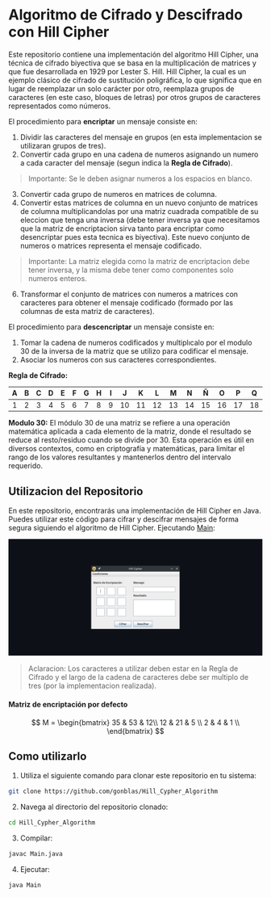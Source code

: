 # Algoritmo de Cifrado y Descifrado con Hill Cipher
Este repositorio contiene una implementación del algoritmo Hill Cipher, una técnica de cifrado biyectiva que se basa en la multiplicación de matrices y que fue desarrollada en 1929 por Lester S. Hill. Hill Cipher, la cual es un ejemplo clásico de cifrado de sustitución poligráfica, lo que significa que en lugar de reemplazar un solo carácter por otro, reemplaza grupos de caracteres (en este caso, bloques de letras) por otros grupos de caracteres representados como números.

El procedimiento para **encriptar** un mensaje consiste en:

1. Dividir las caracteres del mensaje en grupos (en esta implementacion se utilizaran grupos de tres).
2. Convertir cada grupo en una cadena de numeros asignando un numero a cada caracter del mensaje (segun indica la **Regla de Cifrado**).

> Importante: Se le deben asignar numeros a los espacios en blanco.

3. Convertir cada grupo de numeros en matrices de columna.
4. Convertir estas matrices de columna en un nuevo conjunto de matrices de columna multiplicandolas por una matriz cuadrada compatible de su eleccion que tenga una inversa (debe tener inversa ya que necesitamos que la matriz de encriptacion sirva tanto para encriptar como desencriptar pues esta tecnica es biyectiva). Este nuevo conjunto de numeros o matrices representa el mensaje codificado.

> Importante: La matriz elegida como la matriz de encriptacion debe tener inversa, y la misma debe tener como componentes solo numeros enteros.

6. Transformar el conjunto de matrices con numeros a matrices con caracteres para obtener el mensaje codificado (formado por las columnas de esta matriz de caracteres).

El procedimiento para **descencriptar** un mensaje consiste en:
1. Tomar la cadena de numeros codificados y multiplıcalo por el modulo 30 de la inversa de la matriz que se utilizo para codificar el mensaje.
2. Asociar los numeros con sus caracteres correspondientes.

**Regla de Cifrado:**

| A | B | C | D | E | F | G | H | I | J | K | L | M | N | Ñ | O | P | Q | R | S | T | U | V | W | X | Y | Z | Espacio | . | , |
| :--: | :--: | :--: | :--: | :--: | :--: | :--: | :--: | :--: | :--: | :--: | :--: | :--: | :--: | :--: | :--: | :--: | :--: | :--: | :--: | :--: | :--: | :--: | :--: | :--: | :--: | :--: | :--: | :--: | :--: |
| 1 | 2 | 3 | 4 | 5 | 6 | 7 | 8 | 9 | 10 | 11 | 12 | 13 | 14 | 15 | 16 | 17 | 18 | 19 | 20 | 21 | 22 | 23 | 24 | 25 | 26 | 27 | 28 | 29 | 30 |

 **Modulo 30:** El módulo 30 de una matriz se refiere a una operación matemática aplicada a cada elemento de la matriz, donde el resultado se reduce al resto/residuo cuando se divide por 30. Esta operación es útil en diversos contextos, como en criptografía y matemáticas, para limitar el rango de los valores resultantes y mantenerlos dentro del intervalo requerido.

## Utilizacion del Repositorio
En este repositorio, encontrarás una implementación de Hill Cipher en Java. Puedes utilizar este código para cifrar y descifrar mensajes de forma segura siguiendo el algoritmo de Hill Cipher. 
Ejecutando [Main](https://github.com/gonblas/Hill_Cypher_Algorithm/Main.java):

![Window](assets/window.svg)

> Aclaracion: Los caracteres a utilizar deben estar en la Regla de Cifrado y el largo de la cadena de caracteres debe ser multiplo de tres (por la implementacion realizada).

#### Matriz de encriptación por defecto

$$
M = 
\begin{bmatrix}
35 & 53 & 12\\
12 & 21 & 5 \\
2 & 4 & 1 \\
\end{bmatrix} 
$$


## Como utilizarlo 

1. Utiliza el siguiente comando para clonar este repositorio en tu sistema:
``` bash
git clone https://github.com/gonblas/Hill_Cypher_Algorithm
```

2. Navega al directorio del repositorio clonado:
``` bash
cd Hill_Cypher_Algorithm
```

3. Compilar:

``` bash
javac Main.java
```
4. Ejecutar:
``` bash
java Main
```

